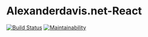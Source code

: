 # Alexanderdavis.net-React
[![Build Status](https://travis-ci.com/alexander7161/Alexanderdavis.net-React.svg?branch=master)](https://travis-ci.com/alexander7161/Alexanderdavis.net-React)
[![Maintainability](https://api.codeclimate.com/v1/badges/a99a88d28ad37a79dbf6/maintainability)](https://codeclimate.com/github/alexander7161/Alexanderdavis.net-React)
